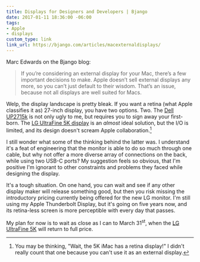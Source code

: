 ```yaml
---
title: Displays for Designers and Developers | Bjango
date: 2017-01-11 18:36:00 -06:00
tags:
- Apple
- displays
custom_type: link
link_url: https://bjango.com/articles/macexternaldisplays/
---
```


Marc Edwards on the Bjango blog:

> If you’re considering an external display for your Mac, there’s a few important decisions to make. Apple doesn’t sell external displays any more, so you can’t just default to their wisdom. That’s an issue, because not all displays are well suited for Macs.

Welp, the display landscape is pretty bleak. If you want a retina (what Apple classifies it as) 27-inch display, you have two options. Two. The [Dell UP2715k][3471-0001] is not only ugly to me, but requires you to sign away your first-born. The [LG UltraFine 5K display][3471-0002] is an *almost* ideal solution, but the I/O is limited, and its design doesn't scream Apple collaboration.[^imac]

I still wonder what some of the thinking behind the latter was. I understand it's a feat of engineering that the monitor is able to do so much through one cable, but why not offer a more diverse array of connections on the back, while using two USB-C ports? My suggestion feels so obvious, that I'm positive I'm ignorant to other constraints and problems they faced while designing the display.

It's a tough situation. On one hand, you can wait and see if any other display maker will release something good, but then you risk missing the introductory pricing currently being offered for the new LG monitor. I'm still using my Apple Thunderbolt Display, but it's going on five years now, and its retina-less screen is more perceptible with every day that passes.

My plan for now is to wait as close as I can to March 31<sup>st</sup>, when the [LG UltraFine 5K][3471-0002] will return to full price.

[3471-0001]: http://www.digitaltrends.com/monitor-reviews/dell-up2715k-review/
[3471-0002]: https://www.apple.com/shop/product/HKN62LL/A/lg-ultrafine-5k-display

[^imac]: You may be thinking, "Wait, the 5K iMac has a retina display!" I didn't really count that one because you can't use it as an external display.
